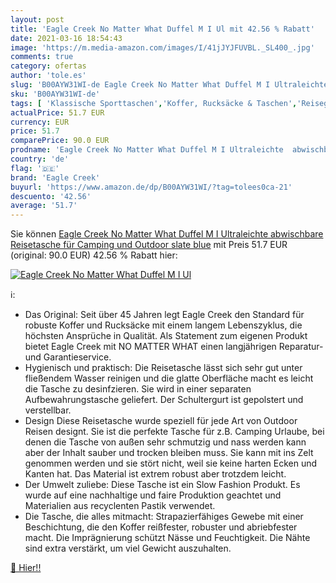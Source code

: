 ```yaml
---
layout: post
title: 'Eagle Creek No Matter What Duffel M I Ul mit 42.56 % Rabatt'
date: 2021-03-16 18:54:43
image: 'https://m.media-amazon.com/images/I/41jJYJFUVBL._SL400_.jpg'
comments: true
category: ofertas
author: 'tole.es'
slug: 'B00AYW31WI-de Eagle Creek No Matter What Duffel M I Ultraleichte...'
sku: 'B00AYW31WI-de'
tags: [ 'Klassische Sporttaschen','Koffer, Rucksäcke & Taschen','Reisegepäck','Reisetaschen','Sport','Sport & Freizeit','Sport & Outdoor Freizeitzubehör','Sporttaschen','eagle creek', ]
actualPrice: 51.7 EUR
currency: EUR
price: 51.7
comparePrice: 90.0 EUR
prodname: 'Eagle Creek No Matter What Duffel M I Ultraleichte  abwischbare Reisetasche für Camping und Outdoor   slate blue'
country: 'de'
flag: '🇩🇪'
brand: 'Eagle Creek'
buyurl: 'https://www.amazon.de/dp/B00AYW31WI/?tag=tolees0ca-21'
descuento: '42.56'
average: '51.7'
---
```


Sie können [Eagle Creek No Matter What Duffel M I Ultraleichte  abwischbare Reisetasche für Camping und Outdoor   slate blue](https://www.amazon.de/dp/B00AYW31WI/?tag=tolees0ca-21) mit Preis 51.7 EUR (original: 90.0 EUR) 42.56 % Rabatt hier:

[![Eagle Creek No Matter What Duffel M I Ul](https://m.media-amazon.com/images/I/41jJYJFUVBL._SL400_.jpg)](https://www.amazon.de/dp/B00AYW31WI/?tag=tolees0ca-21)

ℹ️:

- Das Original: Seit über 45 Jahren legt Eagle Creek den Standard für robuste Koffer und Rucksäcke mit einem langem Lebenszyklus, die höchsten Ansprüche in Qualität. Als Statement zum eigenen Produkt bietet Eagle Creek mit NO MATTER WHAT einen langjährigen Reparatur- und Garantieservice.
- Hygienisch und praktisch: Die Reisetasche lässt sich sehr gut unter fließendem Wasser reinigen und die glatte Oberfläche macht es leicht die Tasche zu desinfzieren. Sie wird in einer separaten Aufbewahrungstasche geliefert. Der Schultergurt ist gepolstert und verstellbar.
- Design Diese Reisetasche wurde speziell für jede Art von Outdoor Reisen designt. Sie ist die perfekte Tasche für z.B. Camping Urlaube, bei denen die Tasche von außen sehr schmutzig und nass werden kann aber der Inhalt sauber und trocken bleiben muss. Sie kann mit ins Zelt genommen werden und sie stört nicht, weil sie keine harten Ecken und Kanten hat. Das Material ist extrem robust aber trotzdem leicht.
- Der Umwelt zuliebe: Diese Tasche ist ein Slow Fashion Produkt. Es wurde auf eine nachhaltige und faire Produktion geachtet und Materialien aus recyclenten Pastik verwendet.
- Die Tasche, die alles mitmacht: Strapazierfähiges Gewebe mit einer Beschichtung, die den Koffer reißfester, robuster und abriebfester macht. Die Imprägnierung schützt Nässe und Feuchtigkeit. Die Nähte sind extra verstärkt, um viel Gewicht auszuhalten.

[🛒 Hier!!](https://www.amazon.de/dp/B00AYW31WI/?tag=tolees0ca-21)
